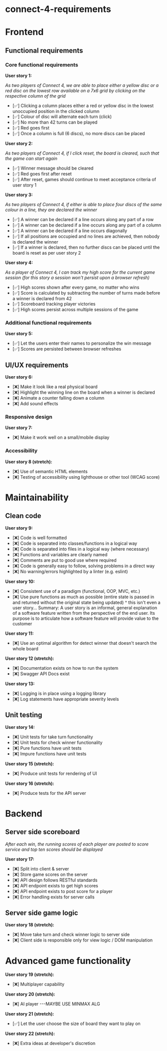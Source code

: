 # connect-4-requirements

# Frontend

## Functional requirements

### Core functional requirements

**User story 1:**

*As two players of Connect 4, we are able to place either a yellow disc or a red disc on the lowest row available on a 7x6 grid by clicking on the respective column of the grid*
- [✅] Clicking a column places either a red or yellow disc in the lowest unoccupied position in the clicked column
- [✅] Colour of disc will alternate each turn (click)
- [✅] No more than 42 turns can be played
- [✅] Red goes first
- [✅] Once a column is full (6 discs), no more discs can be placed

**User story 2:**

*As two players of Connect 4, if I click reset, the board is cleared, such that the game can start again*
- [✅] Winner message should be cleared
- [✅] Red goes first after reset
- [✅] After reset, games should continue to meet acceptance criteria of user story 1

**User story 3:**

*As two players of Connect 4, if either is able to place four discs of the same colour in a line, they are declared the winner*
- [✅] A winner can be declared if a line occurs along any part of a row
- [✅] A winner can be declared if a line occurs along any part of a column
- [✅] A winner can be declared if a line occurs diagonally
- [✅] If all positions are occupied and no lines are achieved, then nobody is declared the winner
- [✅] If a winner is declared, then no further discs can be placed until the board is reset as per user story 2
 
**User story 4:**

*As a player of Connect 4, I can track my high score for the current game session (for this story a session won't persist upon a browser refresh)*
- [✅] High scores shown after every game, no matter who wins
- [✅] Score is calculated by subtracting the number of turns made before a winner is declared from 42
- [✅] Scoreboard tracking player victories
- [✅] High scores persist across multiple sessions of the game

### Additional functional requirements

**User story 5:**
- [✅] Let the users enter their names to personalize the win message
- [✅] Scores are persisted between browser refreshes

## UI/UX requirements

**User story 6:**
- [❌] Make it look like a real physical board
- [❌] Highlight the winning line on the board when a winner is declared
- [❌] Animate a counter falling down a column
- [❌] Add sound effects

### Responsive design

**User story 7:**
- [❌] Make it work well on a small/mobile display

### Accessibility

**User story 8 (stretch):**
- [❌] Use of semantic HTML elements
- [❌] Testing of accessibility using lighthouse or other tool (WCAG score)

# Maintainability

## Clean code

**User story 9:**
- [❌] Code is well formatted
- [❌] Code is separated into classes/functions in a logical way
- [❌] Code is separated into files in a logical way (where necessary)
- [❌] Functions and variables are clearly named
- [❌] Comments are put to good use where required
- [❌] Code is generally easy to follow, solving problems in a direct way
- [❌] No warning/errors highlighted by a linter (e.g. eslint)

**User story 10:**
- [❌] Consistent use of a paradigm (functional, OOP, MVC, etc.)
- [❌] Use pure functions as much as possible (entire state is passed in and returned without the original state being updated)
^ this isn't even a user story... 
Summary: A user story is an informal, general explanation of a software feature written from the perspective of the end user. Its purpose is to articulate how a software feature will provide value to the customer

**User story 11:**
- [❌] Use an optimal algorithm for detect winner that doesn't search the whole board

**User story 12 (stretch):**
- [❌] Documentation exists on how to run the system
- [❌] Swagger API Docs exist

**User story 13:**
- [❌] Logging is in place using a logging library
- [❌] Log statements have appropriate severity levels

## Unit testing 

**User story 14:**
- [❌] Unit tests for take turn functionality
- [❌] Unit tests for check winner functionality 
- [❌] Pure functions have unit tests
- [❌] Impure functions have unit tests

**User story 15 (stretch):**
- [❌] Produce unit tests for rendering of UI

**User story 16 (stretch):**
- [❌] Produce tests for the API server

# Backend

## Server side scoreboard

*After each win, the running scores of each player are posted to score service and top ten scores should be displayed*

**User story 17:**
- [❌] Split into client & server
- [❌] Store game scores on the server
- [❌] API design follows RESTful standards
- [❌] API endpoint exists to get high scores
- [❌] API endpoint exists to post score for a player
- [❌] Error handling exists for server calls
  
## Server side game logic

**User story 18 (stretch):**
- [❌] Move take turn and check winner logic to server side
- [❌] Client side is responsible only for view logic / DOM manipulation

# Advanced game functionality 

**User story 19 (stretch):**
- [❌] Multiplayer capability

**User story 20 (stretch):**
- [❌] AI player ---MAYBE USE MINMAX ALG

**User story 21 (stretch):**
- [✅] Let the user choose the size of board they want to play on

**User story 22 (stretch):**
- [❌] Extra ideas at developer's discretion 
